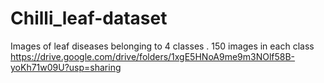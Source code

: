 # Chilli_leaf-dataset
Images of leaf diseases belonging to 4 classes . 150 images in each class
https://drive.google.com/drive/folders/1xgE5HNoA9me9m3NOlf58B-yoKh71w09U?usp=sharing
